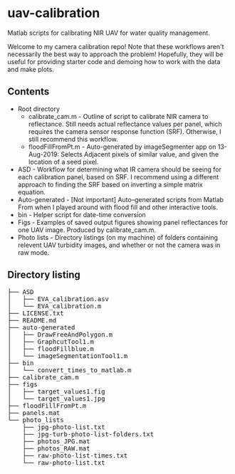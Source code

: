 # uav-calibration
Matlab scripts for calibrating NIR UAV for water quality management.

Welcome to my camera calibration repo! Note that these workflows aren't necessarily the best way to approach the problem! Hopefully, they will be useful for providing starter code and demoing how to work with the data and make plots.

## Contents
* Root directory 
  * calibrate_cam.m - Outline of script to calibrate NIR camera to reflectance. Still needs actual reflectance values per panel, which requires the camera sensor response function (SRF). Otherwise, I still recommend this workflow.
  * floodFillFromPt.m - Auto-generated by imageSegmenter app on 13-Aug-2019: Selects Adjacent pixels of similar value, and given the location of a seed pixel.
* ASD - Workflow for determining what IR camera should be seeing for each calibration panel, based on SRF. I recommend using a different approach to finding the SRF based on inverting a simple matrix equation.
* Auto-generated - [Not important] Auto–generated scripts from Matlab From when I played around with flood fill and other interactive tools.
* bin - Helper script for date-time conversion
* Figs - Examples of saved output figures showing panel reflectances for one UAV image. Produced by calibrate_cam.m.
* Photo lists - Directory listings (on my machine) of folders containing relevent UAV turbidity images, and whether or not the camera was in raw mode.

## Directory listing
<pre>
├── ASD
│   ├── EVA_calibration.asv
│   └── EVA_calibration.m
├── LICENSE.txt
├── README.md
├── auto-generated
│   ├── DrawFreeAndPolygon.m
│   ├── GraphcutTool1.m
│   ├── floodFillblue.m
│   └── imageSegmentationTool1.m
├── bin
│   └── convert_times_to_matlab.m
├── calibrate_cam.m
├── figs
│   ├── target_values1.fig
│   └── target_values1.jpg
├── floodFillFromPt.m
├── panels.mat
└── photo_lists
    ├── jpg-photo-list.txt
    ├── jpg-turb-photo-list-folders.txt
    ├── photos_JPG.mat
    ├── photos_RAW.mat
    ├── raw-photo-list-times.txt
    └── raw-photo-list.txt
<pre>
